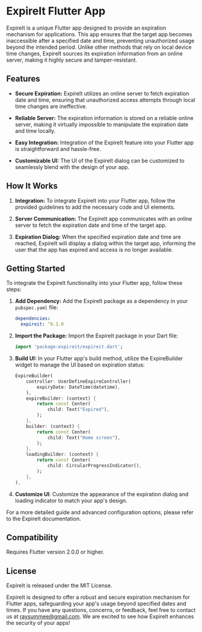 # ExpireIt Flutter App

ExpireIt is a unique Flutter app designed to provide an expiration mechanism for applications. This app ensures that the target app becomes inaccessible after a specified date and time, preventing unauthorized usage beyond the intended period. Unlike other methods that rely on local device time changes, ExpireIt sources its expiration information from an online server, making it highly secure and tamper-resistant.

## Features

- **Secure Expiration:** ExpireIt utilizes an online server to fetch expiration date and time, ensuring that unauthorized access attempts through local time changes are ineffective.

- **Reliable Server:** The expiration information is stored on a reliable online server, making it virtually impossible to manipulate the expiration date and time locally.

- **Easy Integration:** Integration of the ExpireIt feature into your Flutter app is straightforward and hassle-free.

- **Customizable UI:** The UI of the ExpireIt dialog can be customized to seamlessly blend with the design of your app.

## How It Works

1. **Integration:** To integrate ExpireIt into your Flutter app, follow the provided guidelines to add the necessary code and UI elements.

2. **Server Communication:** The ExpireIt app communicates with an online server to fetch the expiration date and time of the target app.

3. **Expiration Dialog:** When the specified expiration date and time are reached, ExpireIt will display a dialog within the target app, informing the user that the app has expired and access is no longer available.

## Getting Started

To integrate the ExpireIt functionality into your Flutter app, follow these steps:

1. **Add Dependency:** Add the ExpireIt package as a dependency in your `pubspec.yaml` file:

   ```yaml
   dependencies:
     expireit: ^0.1.0
   ```

2. **Import the Package:** Import the ExpireIt package in your Dart file:

    ```dart
    import 'package:expireit/expireit.dart';
    ```

3. **Build UI:** In your Flutter app's build method, utilize the ExpireBuilder widget to manage the UI based on expiration status:

    ```dart
    ExpireBuilder(
        controller: UserDefineExpireController(
            expiryDate: DateTime(datetime),
        ),
        expireBuilder: (context) {
            return const Center(
                child: Text("Expired"),
            );
        },
        builder: (context) {
            return const Center(
                child: Text("Home screen"),
            );
        },
        loadingBuilder: (context) {
            return const Center(
                child: CircularProgressIndicator(),
            );
        },
    ),
    ```
6. **Customize UI**: Customize the appearance of the expiration dialog and loading indicator to match your app's design.

For a more detailed guide and advanced configuration options, please refer to the ExpireIt documentation.

## Compatibility

Requires Flutter version 2.0.0 or higher.

## License

ExpireIt is released under the MIT License.

ExpireIt is designed to offer a robust and secure expiration mechanism for Flutter apps, safeguarding your app's usage beyond specified dates and times. If you have any questions, concerns, or feedback, feel free to contact us at raysummee@gmail.com. We are excited to see how ExpireIt enhances the security of your apps!